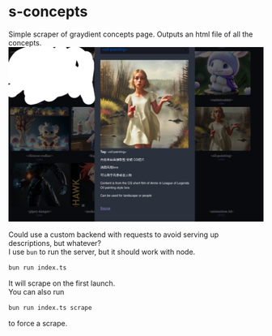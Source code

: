 # s-concepts
Simple scraper of graydient concepts page. Outputs an html file of all the concepts.  
![](preview.png)

Could use a custom backend with requests to avoid serving up descriptions, but whatever?  
I use `bun` to run the server, but it should work with node.  
  
```bash
bun run index.ts
```
It will scrape on the first launch.  
You can also run  
```bash
bun run index.ts scrape
```
to force a scrape.
